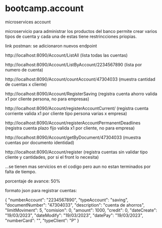 # bootcamp.account
microservices account

microservicio para administrar los productos del banco
permite crear varios tipos de cuenta y cada una de estas tiene restrincciones priopias.

link postman: se adicionaron nuevos endpoint

http://localhost:8090/Account/ListAll (lista todas las cuentas)

http://localhost:8090/Account/ListByAccount/2234567890 (lista por numero de cuenta)

http://localhost:8090/Account/countAccount/47304033 (muestra cantidad de cuentas x cliente)

http://localhost:8090/Account/RegisterSaving (registra cuenta ahorro valida x1 por cliente persona, no para empresas)

http://localhost:8090/Account/registerAccountCurrent/ (registra cuenta corriente valida x1 por cliente tipo persona varias x empresa)

http://localhost:8090/Account/registerAccountPermanentDeadlines (registra cuenta plazo fijo valida x1 por cliente, no para empresa)

http://localhost:8090/Account/getByDocument/47304033 (muestra cuentas por documento identidad)

http://localhost:8090/Account/register (registra cuentas sin validar tipo cliente y cantidades, por si el front lo necesita)




...se tienen mas servicios en el codigo pero aun no estan terminados por falta de tiempo.


porcentaje de avance: 50%


formato json para registrar cuentas:

{
"numberAccount": "2234567890",
"typeAccount": "saving",
"documentNumber": "47304033",
"description": "cuenta de ahorros",
"limitMoviment": 5,
"comision": 0,
"amount": 1000,
"credit": 0,
"dateCreate": "19/03/2023",
"dateModify": "19/03/2023",
"datePay": "19/03/2023",
"numberCard": "",
"typeClient": "P"
}